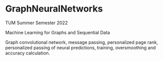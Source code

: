 # GraphNeuralNetworks

TUM Summer Semester 2022

Machine Learning for Graphs and Sequential Data

Graph convolutional network, message passing, personalized page rank, personalized passing of neural predictions, training, oversmoothing and accuracy calculation.
